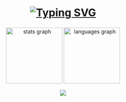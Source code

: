<h1 align="center">
 <a href="https://git.io/typing-svg"><img src="https://readme-typing-svg.demolab.com?font=Fira+Code&pause=1000&center=true&random=false&width=435&lines=Welcome%2C+I'm+Kahyberth;Software+Engineer" alt="Typing SVG" /></a>
</h1>

###

<div align="center">
  <img src="https://github-readme-stats.vercel.app/api?username=Kahyberth&hide_title=false&hide_rank=false&show_icons=true&include_all_commits=true&count_private=true&disable_animations=false&theme=dracula&locale=en&hide_border=false" height="150" alt="stats graph"  />
  <img src="https://github-readme-stats.vercel.app/api/top-langs?username=Kahyberth&locale=en&hide_title=false&layout=compact&card_width=320&langs_count=5&theme=dracula&hide_border=false" height="150" alt="languages graph"  />
</div>


<p align="center">
  <a href="https://skillicons.dev">
    <img src="https://skillicons.dev/icons?i=ts,react,nextjs,nestjs,nodejs,cloudflare,prometheus,rabbitmq,postgres,graphql,git,kubernetes,docker,aws,gcp" />
  </a>
</p>
